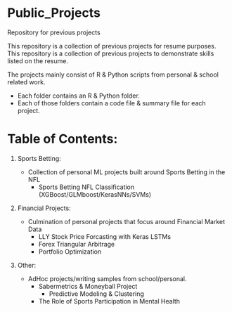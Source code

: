 # Public_Projects
Repository for previous projects

This repository is a collection of previous projects for resume purposes.
This repository is a collection of previous projects to demonstrate skills listed on the resume.

The projects mainly consist of R & Python scripts from personal & school related work.
   - Each folder contains an R & Python folder.
   - Each of those folders contain a code file & summary file for each project.

# Table of Contents:
   
1. Sports Betting:
   - Collection of personal ML projects built around Sports Betting in the NFL
      -   Sports Betting NFL Classification (XGBoost/GLMboost/KerasNNs/SVMs)
   
2. Financial Projects:
   - Culmination of personal projects that focus around Financial Market Data
      - LLY Stock Price Forcasting with Keras LSTMs
      - Forex Triangular Arbitrage
      - Portfolio Optimization

3. Other:
   - AdHoc projects/writing samples from school/personal.  
      - Sabermetrics & Moneyball Project
         - Predictive Modeling & Clustering
      - The Role of Sports Participation in Mental Health


